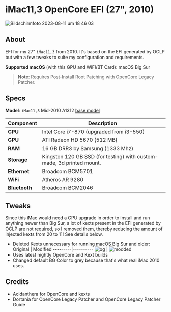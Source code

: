 # iMac11,3 OpenCore EFI (27", 2010)

![Bildschirmfoto 2023-08-11 um 18 46 03](https://github.com/5T33Z0/iMac-2010-Big-Sur/assets/76865553/cd91497e-b8bc-40e5-a99c-0c122dfaea1c)

## About
EFI for my 27" `iMac11,3` from 2010. It's based on the EFI generated by OCLP but with a few tweaks to suite my configuration and requirements.

**Supported macOS** (with this GPU and WiFI/BT Card): macOS Big Sur

> **Note**: Requires Post-Install Root Patching with OpenCore Legacy Patcher.

## Specs

**Model**: `iMac11,3` Mid-2010 A1312 [base model](https://everymac.com/systems/apple/imac/specs/imac-core-i3-3.2-27-inch-aluminum-mid-2010-specs.html)

Component | Description
----------|-----------
**CPU** | Intel Core i7-870 (upgraded from i3-550)
**GPU** | ATI Radeon HD 5670 (512 MB)
**RAM** | 16 GB DRR3 by Samsung (1333 Mhz)
**Storage** | Kingston 120 GB SSD (for testing) with custom-made, 3d printed mount.
**Ethernet** | Broadcom BCM5701
**WiFi** | Atheros AR 9280 
**Bluetooth** | Broadcom BCM2046

## Tweaks
Since this iMac would need a GPU upgrade in order to install and run anything newer than Big Sur, a lot of kexts present in the EFI generated by OCLP are not required, so I removed them, thereby reducing the amount of injected kexts from 20 to 11! See details below.

- Deleted Kexts unnecessary for running macOS Big Sur and older:
  Original | Modified
  ---------|----------
  ![og](https://github.com/5T33Z0/iMac-2010-Big-Sur/assets/76865553/aa2dc5d0-da40-4abf-8c70-94caee990180) | ![modded](https://github.com/5T33Z0/iMac-2010-Big-Sur/assets/76865553/25c2181d-a300-44a6-841e-31d2e6cd29c6)
- Uses latest nightly OpenCore and Kext builds
- Changed default BG Color to grey because that's what real iMac 2010 uses.

## Credits
- Acidanthera for OpenCore and kexts
- Dortania for OpenCore Legacy Patcher and OpenCore Legacy Patcher Guide
